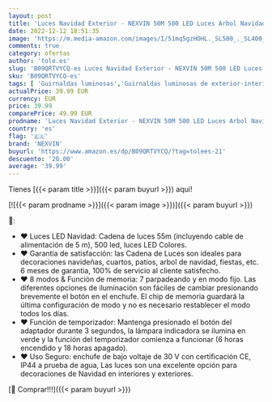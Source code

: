```yaml
---
layout: post
title: 'Luces Navidad Exterior - NEXVIN 50M 500 LED Luces Arbol Navidad Colores  Guirnalda Luces con 8 modelos  Iluminación de Navidad para Arbol  Jardín  Casa  Fiest Decoracion'
date: 2022-12-12 18:51:35
image: 'https://m.media-amazon.com/images/I/51mq5gzHOHL._SL500_._SL400_.jpg'
comments: true
category: ofertas
author: 'tole.es'
slug: 'B09QRTVYCQ-es Luces Navidad Exterior - NEXVIN 50M 500 LED Luces Arbol...'
sku: 'B09QRTVYCQ-es'
tags: [ 'Guirnaldas luminosas','Guirnaldas luminosas de exterior-interior','Iluminación','navidad','nexvin','🇪🇸', ]
actualPrice: 39.99 EUR
currency: EUR
price: 39.99
comparePrice: 49.99 EUR
prodname: 'Luces Navidad Exterior - NEXVIN 50M 500 LED Luces Arbol Navidad Colores  Guirnalda Luces con 8 modelos  Iluminación de Navidad para Arbol  Jardín  Casa  Fiest Decoracion'
country: 'es'
flag: '🇪🇸'
brand: 'NEXVIN'
buyurl: 'https://www.amazon.es/dp/B09QRTVYCQ/?tag=tolees-21'
descuento: '20.00'
average: '39.99'
---
```


Tienes [{{< param title >}}]({{< param buyurl >}}) aqui!

[![{{< param prodname >}}]({{< param image >}})]({{< param buyurl >}})

🔎:

- ❤ Luces LED Navidad: Cadena de luces 55m (incluyendo cable de alimentación de 5 m), 500 led, luces LED Colores.
- ❤ Garantía de satisfacción: las Cadena de Luces son ideales para decoraciones navideñas, cuartos, patios, arbol de navidad, fiestas, etc. 6 meses de garantia, 100% de servicio al cliente satisfecho.
- ❤ 8 modos & Función de memoria: 7 parpadeando y en modo fijo. Las diferentes opciones de iluminación son fáciles de cambiar presionando brevemente el botón en el enchufe. El chip de memoria guardará la última configuración de modo y no es necesario restablecer el modo todos los días.
- ❤ Función de temporizador: Mantenga presionado el botón del adaptador durante 3 segundos, la lámpara indicadora se ilumina en verde y la función del temporizador comienza a funcionar (6 horas encendido y 18 horas apagado).
- ❤ Uso Seguro: enchufe de bajo voltaje de 30 V con certificación CE, IP44 a prueba de agua, Las luces son una excelente opción para decoraciones de Navidad en interiores y exteriores.

[🛒 Comprar!!!]({{< param buyurl >}})
